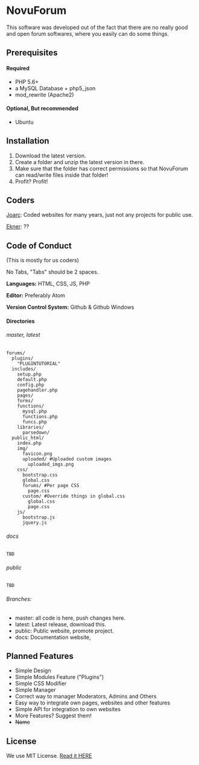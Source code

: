 # NovuForum
This software was developed out of the fact that there are no really good and open forum softwares, where you easily can do some things.

## Prerequisites
#### Required
* PHP 5.6+
* a MySQL Database + php5_json
* mod_rewrite (Apache2)

#### Optional, But recommended
* Ubuntu

## Installation
1. Download the latest version.
2. Create a folder and unzip the latest version in there.
3. Make sure that the folder has correct permissions so that NovuForum can read/write files inside that folder!
5. Profit? Profit!

## Coders
[Joarc](https://www.joarc.se/): Coded websites for many years, just not any projects for public use.

[Ekner](http://xzy.se/): ??

## Code of Conduct
(This is mostly for us coders)

No Tabs, "Tabs" should be 2 spaces.

__Languages:__ HTML, CSS, JS, PHP

__Editor:__ Preferably Atom

__Version Control System:__ Github & Github Windows

#### Directories
###### master, latest
```
forums/
  plugins/
    "PLUGINTUTORIAL"
  includes/
    setup.php
    default.php
    config.php
    pagehandler.php
    pages/
    forms/
    functions/
      mysql.php
      functions.php
      funcs.php
    libraries/
      parsedown/
  public_html/
    index.php
    img/
      favicon.png
      uploaded/ #Uploaded custom images
        uploaded_imgs.png
    css/
      bootstrap.css
      global.css
      forums/ #Per page CSS
        page.css
      custom/ #Override things in global.css
        global.css
        page.css
    js/
      bootstrap.js
      jquery.js
```

###### docs
```
TBD
```

###### public
```
TBD
```

###### Branches:
* master: all code is here, push changes here.
* latest: Latest release, download this.
* public: Public website, promote project.
* docs: Documentation website,

## Planned Features
- Simple Design
- Simple Modules Feature ("Plugins")
- Simple CSS Modifier
- Simple Manager
- Correct way to manager Moderators, Admins and Others
- Easy way to integrate own pages, websites and other features
- Simple API for integration to own websites
- More Features? Suggest them!
- ~~Name~~

## License
We use MIT License. [Read it HERE](https://github.com/Joarc-SE/NovuForum/blob/master/LICENSE)
